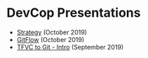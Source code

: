 # DevCop Presentations

* [Strategy](https://esdc-devcop.github.io/intro_pres/presentations/strategy.html) (October 2019)
* [GitFlow](https://esdc-devcop.github.io/intro_pres/presentations/gitflow.html) (October 2019)
* [TFVC to Git - Intro](https://esdc-devcop.github.io/intro_pres/) (September 2019)
